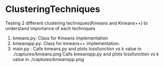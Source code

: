 # ClusteringTechniques
Testing 2 different clustering techniques(Kmeans and Kmeans++) to understand importance of each techniques

1. kmeans.py: Class for Kmeans implementation
2. kmeanspp.py: Class for kmeans++ implementation.
3. main.py : Calls kmeans.py and plots lossfunction vs k value in ./captures/kmeans.png
             Calls kmeanspp.py and plots lossfunction vs k value in ./captures/kmeanspp.png
